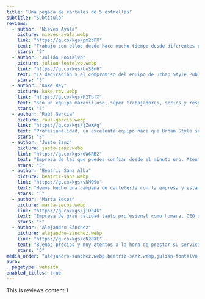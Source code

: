 ```yaml
---
title: "Una pegada de carteles de 5 estrellas"
subtitle: "Subtítulo"
reviews:
  - author: "Nieves Ayala"
    picture: nieves-ayala.webp
    link: "https://g.co/kgs/pm2bFX"
    text: "Trabajo con ellos desde hace mucho tiempo desde diferentes proyectos y siempre me han tratado con profesionalidad pero también de una forma muy cercana, tanto que nunca he tenido la sensación de que me fuese a quedar sin el trabajo hecho satisfactoriamente. Si hay algún problema, su posición es siempre la de intentar ayudar para resolverlo."
    stars: "5"
  - author: "Julián Fontalvo"
    picture: julian-fontalvo.webp
    link: "https://g.co/kgs/UuS8n6"
    text: "La dedicación y el compromiso del equipo de Urban Style Publicity es digno de mención. Los recomiendo sin dudarlo a cualquier empresa que busque una solución efectiva para llevar a cabo sus promociones. Trato personalizado y dedicación absoluta. Enhorabuena a lUrban Style Publicity por su trabajo y servicio de calidad!"
    stars: "5"
  - author: "Kuke Rey"
    picture: kuke-rey.webp
    link: "https://g.co/kgs/H2TbfX"
    text: "Son un equipo maravilloso, súper trabajadores, serios y resolutivos. Trabajar con ellos te asegura que las cosas van a salir bien y a tiempo, y como personas son para ponerles un monumento. Sois los mejores!!"
    stars: "5"
  - author: "Raúl García"
    picture: raul-garcia.webp
    link: "https://g.co/kgs/jZwXAg"
    text: "Profesionalidad, un excelente equipo hace que Urban Style sea una empresa de referencia en el sector de las artes gráficas."
    stars: "5"
  - author: "Justo Sanz"
    picture: justo-sanz.webp
    link: "https://g.co/kgs/dW6RB2"
    text: "Empresa de las que puedes confiar desde el minuto uno. Atentos, resolutivos y se adaptan con facilidad. Excelentes!!"
    stars: "5"
  - author: "Beatriz Sanz Alba"
    picture: beatriz-sanz.webp
    link: "https://g.co/kgs/vNM99o"
    text: "Hemos hecho una campaña de cartelería con la empresa y estamos muy contentos con el resultado. Hemos visto el cartel muchas veces por Madrid. Además nos imprimieron carteles para venta y también estamos muy contentos. El trato es personal y cercano."
    stars: "5"
  - author: "Marta Secos"
    picture: marta-secos.webp
    link: "https://g.co/kgs/jiDn4k"
    text: "Empresa de gran calidad tanto profesional como humana, CEO de la empresa súper atento y simpático, un placer trabajar con vosotros."
    stars: "5"
  - author: "Alejandro Sánchez"
    picture: alejandro-sanchez.webp
    link: "https://g.co/kgs/oN28XE"
    text: "Buenos precios y muy atentos a la hora de prestar su servicio."
    stars: "5"
media_order: "alejandro-sanchez.webp,beatriz-sanz.webp,julian-fontalvo.webp,justo-sanz.webp,kuke-rey.webp,marta-secos.webp,nieves-ayala.webp,raul-de-la-fuente.webp,raul-garcia.webp"
aura:
  pagetype: website
enabled_titles: true
---
```


This is reviews content 1
